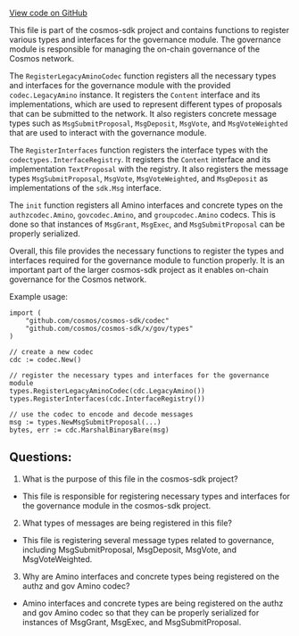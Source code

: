 [View code on GitHub](https://github.com/cosmos/cosmos-sdk.git/x/gov/types/v1beta1/codec.go)

This file is part of the cosmos-sdk project and contains functions to register various types and interfaces for the governance module. The governance module is responsible for managing the on-chain governance of the Cosmos network. 

The `RegisterLegacyAminoCodec` function registers all the necessary types and interfaces for the governance module with the provided `codec.LegacyAmino` instance. It registers the `Content` interface and its implementations, which are used to represent different types of proposals that can be submitted to the network. It also registers concrete message types such as `MsgSubmitProposal`, `MsgDeposit`, `MsgVote`, and `MsgVoteWeighted` that are used to interact with the governance module. 

The `RegisterInterfaces` function registers the interface types with the `codectypes.InterfaceRegistry`. It registers the `Content` interface and its implementation `TextProposal` with the registry. It also registers the message types `MsgSubmitProposal`, `MsgVote`, `MsgVoteWeighted`, and `MsgDeposit` as implementations of the `sdk.Msg` interface. 

The `init` function registers all Amino interfaces and concrete types on the `authzcodec.Amino`, `govcodec.Amino`, and `groupcodec.Amino` codecs. This is done so that instances of `MsgGrant`, `MsgExec`, and `MsgSubmitProposal` can be properly serialized. 

Overall, this file provides the necessary functions to register the types and interfaces required for the governance module to function properly. It is an important part of the larger cosmos-sdk project as it enables on-chain governance for the Cosmos network. 

Example usage:

```
import (
    "github.com/cosmos/cosmos-sdk/codec"
    "github.com/cosmos/cosmos-sdk/x/gov/types"
)

// create a new codec
cdc := codec.New()

// register the necessary types and interfaces for the governance module
types.RegisterLegacyAminoCodec(cdc.LegacyAmino())
types.RegisterInterfaces(cdc.InterfaceRegistry())

// use the codec to encode and decode messages
msg := types.NewMsgSubmitProposal(...)
bytes, err := cdc.MarshalBinaryBare(msg)
```
## Questions: 
 1. What is the purpose of this file in the cosmos-sdk project?
- This file is responsible for registering necessary types and interfaces for the governance module in the cosmos-sdk project.

2. What types of messages are being registered in this file?
- This file is registering several message types related to governance, including MsgSubmitProposal, MsgDeposit, MsgVote, and MsgVoteWeighted.

3. Why are Amino interfaces and concrete types being registered on the authz and gov Amino codec?
- Amino interfaces and concrete types are being registered on the authz and gov Amino codec so that they can be properly serialized for instances of MsgGrant, MsgExec, and MsgSubmitProposal.